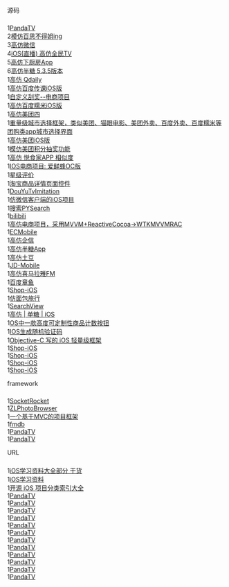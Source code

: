 源码
###
1[PandaTV](https://github.com/VictDog/PandaTV)<br/>
2[模仿百思不得姐ing](https://github.com/MidPush/BaiSiBuDeJie)<br/>
3[高仿微信](https://github.com/gsdios/GSD_WeiXin)<br/>
4[iOS(直播) 高仿全民TV](https://github.com/weidongfei/QuanminTv_iPhone)<br/>
5[高仿下厨房App](https://github.com/callmejoejoe/XCFApp)<br/>
6[高仿半糖 5.3.5版本](https://github.com/udoubi/BanTang)<br/>
1[高仿 Qdaily](https://github.com/c344081/Qdaily)<br/>
1[高仿百度传课iOS版](https://github.com/lookingstars/chuanke)<br/>
1[自定义刮奖--电商项目](https://github.com/PageGuo/PGScratchView)<br/>
1[高仿百度糯米iOS版](https://github.com/lookingstars/nuomi)<br/>
1[高仿美团四](https://github.com/tubie/JFMeiTuan)<br/>
1[重量级城市选择框架，类似美团、猫眼电影、美团外卖、百度外卖、百度糯米等团购类app城市选择界面](https://github.com/iosdeveloperSVIP/YMCitySelect)<br/>
1[高仿美团iOS版](https://github.com/lookingstars/meituan)<br/>
1[模仿美团积分抽奖功能](https://github.com/coderyi/YiLotteryDemo)<br/>
1[高仿 悦食家APP 相似度](https://github.com/CoderVan/Yeshijia-APP)<br/>
1[IOS电商项目: 爱鲜蜂OC版](https://github.com/ChinaArJun/loveFreshPeakApp_oc)<br/>
1[星级评价](https://github.com/fengdehuhuan123/HighPraise)<br/>
1[淘宝商品详情页面控件](https://github.com/was0107/MDetailFramework)<br/>
1[DouYuTvImitation](https://github.com/ITChong/DouYuTvImitation)<br/>
1[仿微信客户端的iOS项目](https://github.com/riversea2015/RSChat)<br/>
1[搜索PYSearch](https://github.com/iphone5solo/PYSearch)<br/>
1[bilibili ](https://github.com/typcn/bilibili-mac-client)<br/>
1[高仿电商项目，采用MVVM+ReactiveCocoa->WTKMVVMRAC](https://github.com/wangtongke/WTKMVVMRAC)<br/>
1[ECMobile](https://github.com/GeekZooStudio/ECMobile_iOS)<br/>
1[高仿企信](https://github.com/tubie/JFQiXin)<br/>
1[高仿半糖App](https://github.com/Ryan0520/BTApp)<br/>
1[高仿土豆](https://github.com/tubie/JFTudou)<br/>
1[JD-Mobile](https://github.com/dalingge/JD-Mobile)<br/>
1[高仿喜马拉雅FM](https://github.com/Eastwu5788/XMLYFM)<br/>
1[百度章鱼](https://github.com/Fyus1201/nuomi)<br/>
1[Shop-iOS](https://github.com/EleTeam/Shop-iOS)<br/>
1[仿面包旅行](https://github.com/BinBear/breadtrip-ReactiveCocoa-MVVM-)<br/>
1[SearchView](https://github.com/LeeBigRay/SearchView)<br/>
1[高仿 | 单糖 | iOS](https://github.com/CrazyRolo/ShoppingGuide)<br/>
1[OS中一款高度可定制性商品计数按钮](https://github.com/jkpang/PPNumberButton)<br/>
1[IOS生成随机验证码](https://github.com/shaojiankui/RandomCodeView)<br/>
1[Objective-C 写的 iOS 轻量级框架](https://github.com/azheng51714/MACProject)<br/>
1[Shop-iOS](https://github.com/EleTeam/Shop-iOS)<br/>
1[Shop-iOS](https://github.com/EleTeam/Shop-iOS)<br/>
1[Shop-iOS](https://github.com/EleTeam/Shop-iOS)<br/>
1[Shop-iOS](https://github.com/EleTeam/Shop-iOS)<br/>

framework
###
1[SocketRocket](https://github.com/facebook/SocketRocket)<br/>
1[ZLPhotoBrowser](https://github.com/longitachi/ZLPhotoBrowser)<br/>
1[一个基于MVC的项目框架](https://github.com/wujunyang/MobileProject)<br/>
1[fmdb](https://github.com/ccgus/fmdb)<br/>
1[PandaTV](https://github.com/VictDog/PandaTV)<br/>
1[PandaTV](https://github.com/VictDog/PandaTV)<br/>


URL
###
1[iOS学习资料大全部分 干货](https://github.com/GOKUPANG/iOS-Learning-Meterials)<br/>
1[iOS学习资料](https://github.com/kazamihayato/iOS-StudyNotes)<br/>
1[开源 iOS 项目分类索引大全](https://github.com/edagarli/open-ios-projects)<br/>
1[PandaTV](https://github.com/VictDog/PandaTV)<br/>
1[PandaTV](https://github.com/VictDog/PandaTV)<br/>
1[PandaTV](https://github.com/VictDog/PandaTV)<br/>
1[PandaTV](https://github.com/VictDog/PandaTV)<br/>
1[PandaTV](https://github.com/VictDog/PandaTV)<br/>
1[PandaTV](https://github.com/VictDog/PandaTV)<br/>
1[PandaTV](https://github.com/VictDog/PandaTV)<br/>
1[PandaTV](https://github.com/VictDog/PandaTV)<br/>
1[PandaTV](https://github.com/VictDog/PandaTV)<br/>
1[PandaTV](https://github.com/VictDog/PandaTV)<br/>
1[PandaTV](https://github.com/VictDog/PandaTV)<br/>
1[PandaTV](https://github.com/VictDog/PandaTV)<br/>
